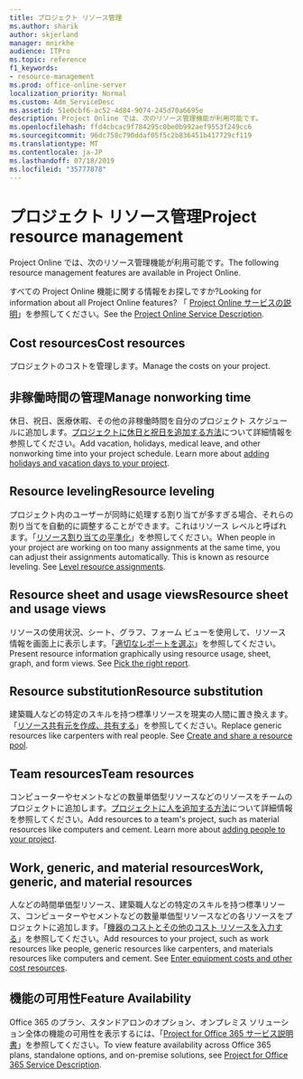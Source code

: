```yaml
---
title: プロジェクト リソース管理
ms.author: sharik
author: skjerland
manager: mnirkhe
audience: ITPro
ms.topic: reference
f1_keywords:
- resource-management
ms.prod: office-online-server
localization_priority: Normal
ms.custom: Adm_ServiceDesc
ms.assetid: 51e0cbf6-ac52-4d84-9074-245d70a6695e
description: Project Online では、次のリソース管理機能が利用可能です。
ms.openlocfilehash: ffd4cbcac9f784295c0be0b992aef9553f249cc6
ms.sourcegitcommit: 96dc758c790ddaf05f5c2b836451b417729cf119
ms.translationtype: MT
ms.contentlocale: ja-JP
ms.lasthandoff: 07/18/2019
ms.locfileid: "35777878"
---
```

# <a name="project-resource-management"></a><span data-ttu-id="2c2a5-103">プロジェクト リソース管理</span><span class="sxs-lookup"><span data-stu-id="2c2a5-103">Project resource management</span></span>

<span data-ttu-id="2c2a5-104">Project Online では、次のリソース管理機能が利用可能です。</span><span class="sxs-lookup"><span data-stu-id="2c2a5-104">The following resource management features are available in Project Online.</span></span>
  
<span data-ttu-id="2c2a5-105">すべての Project Online 機能に関する情報をお探しですか?</span><span class="sxs-lookup"><span data-stu-id="2c2a5-105">Looking for information about all Project Online features?</span></span> <span data-ttu-id="2c2a5-106">「 [Project Online サービスの説明](project-online-service-description.md)」を参照してください。</span><span class="sxs-lookup"><span data-stu-id="2c2a5-106">See the [Project Online Service Description](project-online-service-description.md).</span></span>
  
## <a name="cost-resources"></a><span data-ttu-id="2c2a5-107">Cost resources</span><span class="sxs-lookup"><span data-stu-id="2c2a5-107">Cost resources</span></span>
<span data-ttu-id="2c2a5-108"><a name="bkmk_CostResources"> </a></span><span class="sxs-lookup"><span data-stu-id="2c2a5-108"></span></span>

<span data-ttu-id="2c2a5-109">プロジェクトのコストを管理します。</span><span class="sxs-lookup"><span data-stu-id="2c2a5-109">Manage the costs on your project.</span></span>
  
## <a name="manage-nonworking-time"></a><span data-ttu-id="2c2a5-110">非稼働時間の管理</span><span class="sxs-lookup"><span data-stu-id="2c2a5-110">Manage nonworking time</span></span>
<span data-ttu-id="2c2a5-111"><a name="bkmk_Managenonworkingtime"> </a></span><span class="sxs-lookup"><span data-stu-id="2c2a5-111"></span></span>

<span data-ttu-id="2c2a5-p102">休日、祝日、医療休暇、その他の非稼働時間を自分のプロジェクト スケジュールに追加します。[プロジェクトに休日と祝日を追加する方法](https://go.microsoft.com/fwlink/p/?LinkId=271337)について詳細情報を参照してください。</span><span class="sxs-lookup"><span data-stu-id="2c2a5-p102">Add vacation, holidays, medical leave, and other nonworking time into your project schedule. Learn more about [adding holidays and vacation days to your project](https://go.microsoft.com/fwlink/p/?LinkId=271337).</span></span>
  
## <a name="resource-leveling"></a><span data-ttu-id="2c2a5-114">Resource leveling</span><span class="sxs-lookup"><span data-stu-id="2c2a5-114">Resource leveling</span></span>
<span data-ttu-id="2c2a5-115"><a name="bkmk_Resourceleveling"> </a></span><span class="sxs-lookup"><span data-stu-id="2c2a5-115"></span></span>

<span data-ttu-id="2c2a5-p103">プロジェクト内のユーザーが同時に処理する割り当てが多すぎる場合、それらの割り当てを自動的に調整することができます。これはリソース レベルと呼ばれます。「[リソース割り当ての平準化](https://go.microsoft.com/fwlink/p/?LinkId=271348)」を参照してください。</span><span class="sxs-lookup"><span data-stu-id="2c2a5-p103">When people in your project are working on too many assignments at the same time, you can adjust their assignments automatically. This is known as resource leveling. See [Level resource assignments](https://go.microsoft.com/fwlink/p/?LinkId=271348).</span></span>
  
## <a name="resource-sheet-and-usage-views"></a><span data-ttu-id="2c2a5-119">Resource sheet and usage views</span><span class="sxs-lookup"><span data-stu-id="2c2a5-119">Resource sheet and usage views</span></span>
<span data-ttu-id="2c2a5-120"><a name="bkmk_resourcesheetandusageviews"> </a></span><span class="sxs-lookup"><span data-stu-id="2c2a5-120"></span></span>

<span data-ttu-id="2c2a5-p104">リソースの使用状況、シート、グラフ、フォーム ビューを使用して、リソース情報を画面上に表示します。「[適切なレポートを選ぶ](https://go.microsoft.com/fwlink/?LinkId=402920)」を参照してください。</span><span class="sxs-lookup"><span data-stu-id="2c2a5-p104">Present resource information graphically using resource usage, sheet, graph, and form views. See [Pick the right report](https://go.microsoft.com/fwlink/?LinkId=402920).</span></span>
  
## <a name="resource-substitution"></a><span data-ttu-id="2c2a5-123">Resource substitution</span><span class="sxs-lookup"><span data-stu-id="2c2a5-123">Resource substitution</span></span>
<span data-ttu-id="2c2a5-124"><a name="bkmk_ResourceSubstitution"> </a></span><span class="sxs-lookup"><span data-stu-id="2c2a5-124"></span></span>

<span data-ttu-id="2c2a5-p105">建築職人などの特定のスキルを持つ標準リソースを現実の人間に置き換えます。「[リソース共有元を作成、共有する](https://go.microsoft.com/fwlink/?LinkId=402921)」を参照してください。</span><span class="sxs-lookup"><span data-stu-id="2c2a5-p105">Replace generic resources like carpenters with real people. See [Create and share a resource pool](https://go.microsoft.com/fwlink/?LinkId=402921).</span></span>
  
## <a name="team-resources"></a><span data-ttu-id="2c2a5-127">Team resources</span><span class="sxs-lookup"><span data-stu-id="2c2a5-127">Team resources</span></span>
<span data-ttu-id="2c2a5-128"><a name="bkmk_Teamresources"> </a></span><span class="sxs-lookup"><span data-stu-id="2c2a5-128"></span></span>

<span data-ttu-id="2c2a5-p106">コンピューターやセメントなどの数量単価型リソースなどのリソースをチームのプロジェクトに追加します。[プロジェクトに人を追加する方法](https://go.microsoft.com/fwlink/p/?LinkId=271347)について詳細情報を参照してください。</span><span class="sxs-lookup"><span data-stu-id="2c2a5-p106">Add resources to a team's project, such as material resources like computers and cement. Learn more about [adding people to your project](https://go.microsoft.com/fwlink/p/?LinkId=271347).</span></span>
  
## <a name="work-generic-and-material-resources"></a><span data-ttu-id="2c2a5-131">Work, generic, and material resources</span><span class="sxs-lookup"><span data-stu-id="2c2a5-131">Work, generic, and material resources</span></span>
<span data-ttu-id="2c2a5-132"><a name="bkmk_WorkGenericMaterialResources"> </a></span><span class="sxs-lookup"><span data-stu-id="2c2a5-132"></span></span>

<span data-ttu-id="2c2a5-p107">人などの時間単価型リソース、建築職人などの特定のスキルを持つ標準リソース、コンピューターやセメントなどの数量単価型リソースなどの各リソースをプロジェクトに追加します。「[機器のコストとその他のコスト リソースを入力する](https://go.microsoft.com/fwlink/?LinkId=402922)」を参照してください。</span><span class="sxs-lookup"><span data-stu-id="2c2a5-p107">Add resources to your project, such as work resources like people, generic resources like carpenters, and materials resources like computers and cement. See [Enter equipment costs and other cost resources](https://go.microsoft.com/fwlink/?LinkId=402922).</span></span>
  
## <a name="feature-availability"></a><span data-ttu-id="2c2a5-135">機能の可用性</span><span class="sxs-lookup"><span data-stu-id="2c2a5-135">Feature Availability</span></span>
<span data-ttu-id="2c2a5-136"><a name="bkmk_WorkGenericMaterialResources"> </a></span><span class="sxs-lookup"><span data-stu-id="2c2a5-136"></span></span>

<span data-ttu-id="2c2a5-137">Office 365 のプラン、スタンドアロンのオプション、オンプレミス ソリューション全体の機能の可用性を表示するには、「[Project for Office 365 サービス説明書](http://technet.microsoft.com/library/f610ba5b-57d0-4324-a205-bce300adc7a3.aspx)」を参照してください。</span><span class="sxs-lookup"><span data-stu-id="2c2a5-137">To view feature availability across Office 365 plans, standalone options, and on-premise solutions, see [Project for Office 365 Service Description](http://technet.microsoft.com/library/f610ba5b-57d0-4324-a205-bce300adc7a3.aspx).</span></span>
  

